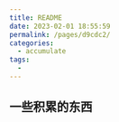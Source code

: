 ```yaml
---
title: README
date: 2023-02-01 18:55:59
permalink: /pages/d9cdc2/
categories:
  - accumulate
tags:
  - 
---
```


## 一些积累的东西
